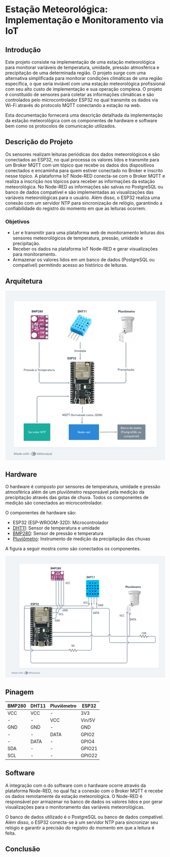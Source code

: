 # Estação Meteorológica: Implementação e Monitoramento via IoT
## Introdução

Este projeto consiste na implementação de uma estação meteorológica para monitorar variáveis de temperatura, umidade, pressão atmosférica e precipitação de uma determinada região. O projeto surge com uma alternativa simplificada para monitorar condições climáticas de uma região específica, o que seria inviável com uma estação meteorológica profissional com seu alto custo de implementação e sua operação complexa. O projeto é constituído de sensores para coletar as informações climáticas e são controlados pelo microcontrolador ESP32 no qual transmite os dados via Wi-Fi através do protocolo MQTT conectando a estação na web.

Esta documentação fornecerá uma descrição detalhada da implementação da estação meteorológica com os componentes de hardware e software bem como os protocolos de comunicação utilizados.

## Descrição do Projeto
Os sensores realizam leituras periódicas dos dados meteorológicos e são conectados ao ESP32, no qual processa os valores lidos e transmite para um Broker MQTT com um tópico que recebe os dados dos dispositivos conectados e encaminha para quem estiver conectado no Broker e inscrito nesse tópico. A plataforma IoT Node-RED conecta-se com o Broker MQTT e realiza a inscrição nos tópicos para receber as informações da estação meteorológica. No Node-RED as informações são salvas no PostgreSQL ou banco de dados compatível e são implementadas as visualizações das variáveis meteorológicas para o usuário. Além disso, o ESP32 realiza uma conexão com um servidor NTP para sincronização de relógio, garantindo a confiabilidade do registro do momento em que as leituras ocorrem. 

### Objetivos
- Ler e transmitir para uma plataforma web de monitoramento leituras dos sensores meteorológicos de temperatura, pressão, umidade e precipitação.
- Receber os dados na plataforma IoT Node-RED e gerar visualizações para monitoramento.
- Armazenar os valores lidos em um banco de dados (PostgreSQL ou compatível) permitindo acesso ao histórico de leituras.

## Arquitetura
![](https://github.com/eduardozago/weather-station-iot/blob/main/architecture.png)

## Hardware
O hardware é composto por sensores de temperatura, umidade e pressão atmosférica além de um pluviômetro responsável pela medição da precipitação através das gotas de chuva. Todos os componentes de medição são conectados ao microcontrolador. 

O componentes de hardware são:
- ESP32 (ESP-WROOM-32D): Microcontrolador 
- [DHT11](https://github.com/eduardozago/weather-station-iot/blob/main/sensors/DHT11): Sensor de temperatura e umidade
- [BMP280](https://github.com/eduardozago/weather-station-iot/blob/main/sensors/BMP280): Sensor de pressão e temperatura
- [Pluviômetro](https://github.com/eduardozago/weather-station-iot/blob/main/sensors/pluviometer): Instrumento de medição da precipitação das chuvas

A figura a seguir mostra como são conectados os componentes.

![](https://github.com/eduardozago/weather-station-iot/blob/main/hardware.png)

## Pinagem
| BMP280    | DHT11     | Pluviômetro | ESP32 |
| ------    | ------    | ------    | ------ |
| VCC       | VCC       | -         | 3V3 |
| -       | -         | VCC         | Vin/5V |
| GND       | GND       | -         | GND |
| -       | -         | DATA         | GPIO2 |
| -       | DATA      | -         | GPIO4 |
| SDA       | -         | -         | GPIO21 |
| SCL       | -         | -         | GPIO22 |

## Software 

A integração com o do software com o hardware ocorre através da plataforma Node-RED, no qual faz a conexão com o Broker MQTT e recebe os dados remotamente da estação meteorológica. O Node-RED é responsável por armazenar no banco de dados os valores lidos e por gerar visualizações para o monitoramento das variáveis meteorológicas.

O banco de dados utilizado é o PostgreSQL ou banco de dados compatível. Além disso, o ESP32 conecta-se à um servidor NTP para sincronizar seu relógio e garantir a precisão do registro do momento em que a leitura é feita.

## Conclusão
